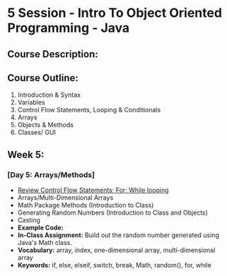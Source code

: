 # 5 Session - Intro To Object Oriented Programming - Java

## Course Description:

## Course Outline:
1. Introduction & Syntax
2. Variables
3. Control Flow Statements, Looping & Conditionals
4. Arrays
5. Objects & Methods
6. Classes/ GUI

## Week 5:


### [Day 5: Arrays/Methods]
- [Review Control Flow Statements; For; While looping](https://github.com/Jay4stem/IntroToObjectOrientedDesign/blob/master/Week5/ReadMe/Review.md)
- Arrays/Multi-Dimensional Arrays
- Math Package Methods (Introduction to Class)
- Generating Random Numbers (Introduction to Class and Objects) 
- Casting
- **Example Code:**
- **In-Class Assignment:** Build out the random number generated using Java's Math class.
- **Vocabulary:** array, index, one-dimensional array, multi-dimensional array
- **Keywords:** if, else, elseif, switch, break, Math, random(), for, while
